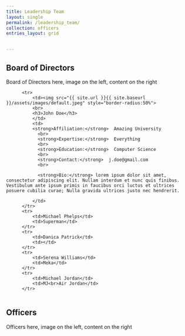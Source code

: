 ```yaml
---
title: Leadership Team
layout: single
permalink: /leadership_team/
collection: officers
entries_layout: grid


---
```


## Board of Directors

<script src="https://code.jquery.com/jquery-3.2.1.js"></script>
<script src="https://maxcdn.bootstrapcdn.com/bootstrap/3.3.7/js/bootstrap.min.js"></script>
<script src="script.js"></script>
Board of Directors here, image on the left, content on the right
<table class="table">
                    
      
          <tr>
              <td><img src="{{ site.url }}{{ site.baseurl }}/assets/images/default.jpeg" style="border-radius:50%">
              <br>
              <h3>John Doe</h3>
              </td>
              <td>
              <strong>Affiliation:</strong>  Amazing University
                <br>
                <strong>Expertise:</strong>  Everything
                <br>
                <strong>Education:</strong>  Computer Science
                <br>
                <strong>Contact:</strong>  j.doe@gmail.com
                <br>

                <strong>Bio:</strong> lorem ipsum dolor sit amet, consectetur adipiscing elit. Nullam interdum et nunc quis finibus. Vestibulum ante ipsum primis in faucibus orci luctus et ultrices posuere cubilia curae; Nulla gravida ultrices justo nec hendrerit.
              
              </td>
          </tr>
          <tr>
              <td>Michael Phelps</td>
              <td>Superman</td>
          </tr>
          <tr>
              <td>Danica Patrick</td>
              <td></td>
          </tr>
          <tr>
              <td>Serena Williams</td>
              <td>Meka</td>
          </tr>
          <tr>
              <td>Michael Jordan</td>
              <td>MJ<br>Air Jordan</td>
          </tr>
  </table>

## Officers
Officers here, image on the left, content on the right
